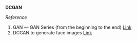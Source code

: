 **DCGAN**

*Reference*
1. GAN — GAN Series (from the beginning to the end) [Link](https://jonathan-hui.medium.com/gan-gan-series-2d279f906e7b)
2. DCGAN to generate face images [Link](https://keras.io/examples/generative/dcgan_overriding_train_step/)